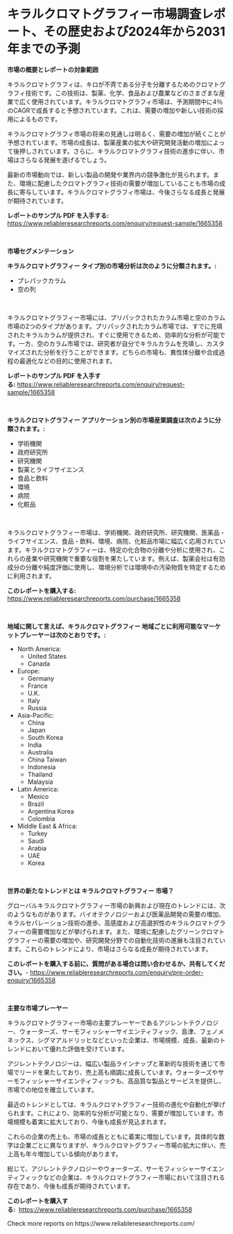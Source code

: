 <p><h1>キラルクロマトグラフィー市場調査レポート、その歴史および2024年から2031年までの予測</h1></p><p><strong>市場の概要とレポートの対象範囲</strong></p>
<p><p>キラルクロマトグラフィは、キロが不斉である分子を分離するためのクロマトグラフィ技術です。この技術は、製薬、化学、食品および農業などのさまざまな産業で広く使用されています。キラルクロマトグラフィ市場は、予測期間中に4％のCAGRで成長すると予想されています。これは、需要の増加や新しい技術の採用によるものです。</p><p>キラルクロマトグラフィ市場の将来の見通しは明るく、需要の増加が続くことが予想されています。市場の成長は、製薬産業の拡大や研究開発活動の増加によって後押しされています。さらに、キラルクロマトグラフィ技術の進歩に伴い、市場はさらなる発展を遂げるでしょう。</p><p>最新の市場動向では、新しい製品の開発や業界内の競争激化が見られます。また、環境に配慮したクロマトグラフィ技術の需要が増加していることも市場の成長に寄与しています。キラルクロマトグラフィ市場は、今後さらなる成長と発展が期待されています。</p></p>
<p><strong>レポートのサンプル PDF を入手する:</strong> <a href="https://www.reliableresearchreports.com/enquiry/request-sample/1665358">https://www.reliableresearchreports.com/enquiry/request-sample/1665358</a></p>
<p>&nbsp;</p>
<p><strong>市場セグメンテーション</strong></p>
<p><strong>キラルクロマトグラフィー タイプ別の市場分析は次のように分類されます。:</strong></p>
<p><ul><li>プレパックカラム</li><li>空の列</li></ul></p>
<p>&nbsp;</p>
<p><p>キラルクロマトグラフィー市場には、プリパックされたカラム市場と空のカラム市場の2つのタイプがあります。プリパックされたカラム市場では、すでに充填されたキラルカラムが提供され、すぐに使用できるため、効率的な分析が可能です。一方、空のカラム市場では、研究者が自分でキラルカラムを充填し、カスタマイズされた分析を行うことができます。どちらの市場も、異性体分離や合成過程の最適化などの目的に使用されます。</p></p>
<p><strong>レポートのサンプル PDF を入手する:</strong>&nbsp;<a href="https://www.reliableresearchreports.com/enquiry/request-sample/1665358">https://www.reliableresearchreports.com/enquiry/request-sample/1665358</a></p>
<p>&nbsp;</p>
<p><strong> キラルクロマトグラフィー アプリケーション別の市場産業調査は次のように分類されます。:</strong></p>
<p><ul><li>学術機関</li><li>政府研究所</li><li>研究機関</li><li>製薬とライフサイエンス</li><li>食品と飲料</li><li>環境</li><li>病院</li><li>化粧品</li></ul></p>
<p>&nbsp;</p>
<p><p>キラルクロマトグラフィー市場は、学術機関、政府研究所、研究機関、医薬品・ライフサイエンス、食品・飲料、環境、病院、化粧品市場に幅広く応用されています。キラルクロマトグラフィーは、特定の化合物の分離や分析に使用され、これらの産業や研究機関で重要な役割を果たしています。例えば、製薬会社は有効成分の分離や純度評価に使用し、環境分析では環境中の汚染物質を特定するために利用されます。</p></p>
<p><strong>このレポートを購入する:</strong>&nbsp; <a href="https://www.reliableresearchreports.com/purchase/1665358">https://www.reliableresearchreports.com/purchase/1665358</a></p>
<p>&nbsp;</p>
<p><strong>地域に関して言えば、キラルクロマトグラフィー 地域ごとに利用可能なマーケットプレーヤーは次のとおりです。:</strong></p>
<p><ul>
    <li>
        North America:
        <ul>
            <li>United States</li>
            <li>Canada</li>
        </ul>
    </li>
    <li>
        Europe:
        <ul>
            <li>Germany</li>
            <li>France</li>
            <li>U.K.</li>
            <li>Italy</li>
            <li>Russia</li>
        </ul>
    </li>
    <li>
        Asia-Pacific:
        <ul>
            <li>China</li>
            <li>Japan</li>
            <li>South Korea</li>
            <li>India</li>
            <li>Australia</li>
            <li>China Taiwan</li>
            <li>Indonesia</li>
            <li>Thailand</li>
            <li>Malaysia</li>
        </ul>
    </li>
    <li>
        Latin America:
        <ul>
            <li>Mexico</li>
            <li>Brazil</li>
            <li>Argentina Korea</li>
            <li>Colombia</li>
        </ul>
    </li>
    <li>
        Middle East & Africa:
        <ul>
            <li>Turkey</li>
            <li>Saudi</li>
            <li>Arabia</li>
            <li>UAE</li>
            <li>Korea</li>
        </ul>
    </li>
    </ul></p>
<p>&nbsp;</p>
<p><strong>世界の新たなトレンドとは キラルクロマトグラフィー 市場？</strong></p>
<p><p>グローバルキラルクロマトグラフィー市場の新興および現在のトレンドには、次のようなものがあります。バイオテクノロジーおよび医薬品開発の需要の増加、キラルセパレーション技術の進歩、高感度および高選択性のキラルクロマトグラフィーの需要増加などが挙げられます。また、環境に配慮したグリーンクロマトグラフィーの需要の増加や、研究開発分野での自動化技術の進展も注目されています。これらのトレンドにより、市場はさらなる成長が期待されています。</p></p>
<p><strong>このレポートを購入する前に、質問がある場合は問い合わせるか、共有してください。</strong>- <a href="https://www.reliableresearchreports.com/enquiry/pre-order-enquiry/1665358">https://www.reliableresearchreports.com/enquiry/pre-order-enquiry/1665358</a></p>
<p>&nbsp;</p>
<p><strong>主要な市場プレーヤー</strong></p>
<p><p>キラルクロマトグラフィー市場の主要プレーヤーであるアジレントテクノロジー、ウォーターズ、サーモフィッシャーサイエンティフィック、島津、フェノメネックス、シグマアルドリッヒなどといった企業は、市場規模、成長、最新のトレンドにおいて優れた評価を受けています。</p><p>アジレントテクノロジーは、幅広い製品ラインナップと革新的な技術を通じて市場でリードを果たしており、売上高も順調に成長しています。ウォーターズやサーモフィッシャーサイエンティフィックも、高品質な製品とサービスを提供し、市場での地位を確立しています。</p><p>最近のトレンドとしては、キラルクロマトグラフィー技術の進化や自動化が挙げられます。これにより、効率的な分析が可能となり、需要が増加しています。市場規模も着実に拡大しており、今後も成長が見込まれます。</p><p>これらの企業の売上も、市場の成長とともに着実に増加しています。具体的な数字は企業ごとに異なりますが、キラルクロマトグラフィー市場の拡大に伴い、売上高も年々増加している傾向があります。</p><p>総じて、アジレントテクノロジーやウォーターズ、サーモフィッシャーサイエンティフィックなどの企業は、キラルクロマトグラフィー市場において注目される存在であり、今後も成長が期待されています。</p></p>
<p><strong>このレポートを購入する:</strong>&nbsp;&nbsp;<a href="https://www.reliableresearchreports.com/purchase/1665358">https://www.reliableresearchreports.com/purchase/1665358</a></p>
<p>Check more reports on https://www.reliableresearchreports.com/</p>